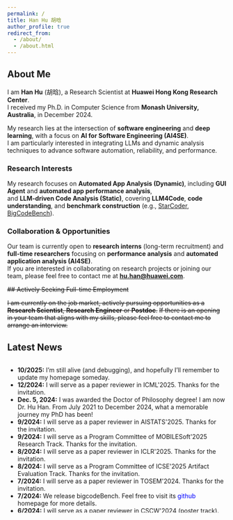```yaml
---
permalink: /
title: Han Hu 胡晗
author_profile: true
redirect_from: 
  - /about/
  - /about.html
---
```


## About Me
I am **Han Hu** (胡晗), a Research Scientist at **Huawei Hong Kong Research Center**.  
I received my Ph.D. in Computer Science from **Monash University, Australia**, in December 2024.  

My research lies at the intersection of **software engineering** and **deep learning**, with a focus on **AI for Software Engineering (AI4SE)**.  
I am particularly interested in integrating LLMs and dynamic analysis techniques to advance software automation, reliability, and performance.

### Research Interests
My research focuses on **Automated App Analysis (Dynamic)**, including **GUI Agent** and **automated app performance analysis**,  
and **LLM-driven Code Analysis (Static)**, covering **LLM4Code**, **code understanding**, and **benchmark construction** (e.g., [StarCoder](https://github.com/bigcode-project/starcoder2), [BigCodeBench](https://github.com/bigcode-project/bigcodebench)).


### Collaboration & Opportunities
Our team is currently open to **research interns** (long-term recruitment) and **full-time researchers** focusing on **performance analysis** and **automated application analysis (AI4SE)**.  
If you are interested in collaborating on research projects or joining our team, please feel free to contact me at **hu.han@huawei.com**.

~~## Actively Seeking Full-time Employment~~

~~I am currently on the job market, actively pursuing opportunities as a **Research Scientist**, **Research Engineer** or **Postdoc**.~~ 
~~If there is an opening in your team that aligns with my skills, please feel free to contact me to arrange an interview.~~

## Latest News

<div style="height: 350px; overflow-y: scroll;">
  <ul>
    <li><b>10/2025:</b> I’m still alive (and debugging), and hopefully I’ll remember to update my homepage someday.</li>
    <li><b>12/2024:</b> I will serve as a paper reviewer in ICML'2025. Thanks for the invitation.</li>
  <li><b>Dec. 5, 2024:</b> I was awarded the Doctor of Philosophy degree! I am now Dr. Hu Han. From July 2021 to December 2024, what a memorable journey my PhD has been!</li>
    <li><b>9/2024:</b> I will serve as a paper reviewer in AISTATS'2025. Thanks for the invitation.</li>
    <li><b>9/2024:</b> I will serve as a Program Committee of MOBILESoft'2025 Research Track. Thanks for the invitation.</li>
    <li><b>8/2024:</b> I will serve as a paper reviewer in ICLR'2025. Thanks for the invitation.</li>
    <li><b>8/2024:</b> I will serve as a Program Committee of ICSE'2025 Artifact Evaluation Track. Thanks for the invitation.</li>
    <li><b>7/2024:</b> I will serve as a paper reviewer in TOSEM'2024. Thanks for the invitation.</li>
    <li><b>7/2024:</b> We release bigcodeBench. Feel free to visit its <a href="https://github.com/bigcode-project/bigcodebench" style="text-decoration: none; color: blue;">github</a> homepage for more details.</li>
    <li><b>6/2024:</b> I will serve as a paper reviewer in CSCW'2024 (poster track). Thanks for the invitation.</li>
    <li><b>5/2024:</b> I will serve as a paper reviewer in NeurIPS'2024. Thanks for the invitation.</li>
    <li><b>5/2024:</b> One paper has been accepted in TOSEM.</li>
  </ul>
</div>




